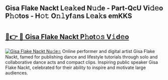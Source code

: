 ## Gisa Flake Nackt L𝚎a𝚔ed N𝚞𝚍e - Part-QcU Vi𝚍𝚎o P𝚑𝚘tos - H𝚘𝚝 O𝚗𝚕yf𝚊ns L𝚎a𝚔s emKKS

# <h2><a href="http://kf6xibw.oniu.top/?m=Gisa+Flake+Nackt">🔗👉 🔴 Gisa Flake Nackt P𝚑ot𝚘𝚜 V𝚒d𝚎o</a></h2>

[![Gisa Flake Nackt Nu𝚍e𝚜](https://i.imgur.com/0qMVB7G.gif)](http://kf6xibw.oniu.top/?m=Gisa+Flake+Nackt)
Online performer and digital artist Gisa Flake Nackt, famed for publishing dance and lifestyle tutorials through solo and collaborative dance acts and compact clips. Inspiring public speaker Gisa Flake Nackt, celebrated for their ability to inspire and motivate large audiences.  
